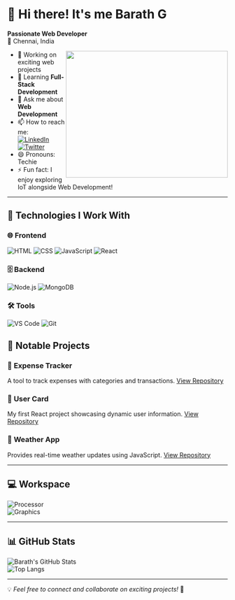 # 👋 Hi there! It's me **Barath G**

**Passionate Web Developer**  
📍 Chennai, India  

<img align="right" width="370" height="290" src="https://i.pinimg.com/originals/47/f0/34/47f0342cec72b800463bf003eac1257e.gif">

- 🔭 Working on exciting web projects  
- 🌱 Learning **Full-Stack Development**  
- 💬 Ask me about **Web Development**  
- 📫 How to reach me:  
  [![LinkedIn](https://img.shields.io/badge/LinkedIn-0077B5?style=for-the-badge&logo=linkedin&logoColor=white)](https://www.linkedin.com/in/bharath-g-851ab81b9/)  
  [![Twitter](https://img.shields.io/badge/Twitter-1DA1F2?style=for-the-badge&logo=twitter&logoColor=white)](https://x.com/_BARATH__G)  
- 😄 Pronouns: Techie
- ⚡ Fun fact: I enjoy exploring IoT alongside Web Development!  

---

## 🌟 Technologies I Work With  

### 🌐 Frontend  
![HTML](https://img.shields.io/badge/HTML5-E34F26?style=for-the-badge&logo=html5&logoColor=white)  ![CSS](https://img.shields.io/badge/CSS3-1572B6?style=for-the-badge&logo=css3&logoColor=white)  ![JavaScript](https://img.shields.io/badge/JavaScript-F7DF1E?style=for-the-badge&logo=javascript&logoColor=black)  ![React](https://img.shields.io/badge/React-20232A?style=for-the-badge&logo=react&logoColor=61DAFB)

### 🗄 Backend  
![Node.js](https://img.shields.io/badge/Node.js-339933?style=for-the-badge&logo=node.js&logoColor=white)  ![MongoDB](https://img.shields.io/badge/MongoDB-47A248?style=for-the-badge&logo=mongodb&logoColor=white)

### 🛠 Tools  
![VS Code](https://img.shields.io/badge/VS%20Code-007ACC?style=for-the-badge&logo=visual-studio-code&logoColor=white)  ![Git](https://img.shields.io/badge/Git-F05032?style=for-the-badge&logo=git&logoColor=white)  



## 🌟 Notable Projects  

### 📌 **Expense Tracker**  
A tool to track expenses with categories and transactions.  [View Repository](https://github.com/bharath132/expense-tracker)  

### 📌 **User Card**  
My first React project showcasing dynamic user information.  [View Repository](https://github.com/bharath132/usercard-First_React_project-)  

### 📌 **Weather App**  
Provides real-time weather updates using JavaScript.   [View Repository](https://github.com/bharath132/WeatherApp)

---

## 💻 Workspace  

![Processor](https://img.shields.io/badge/AMD-Ryzen_5_4600H-ED1C24?style=for-the-badge&logo=amd&logoColor=white)  
![Graphics](https://img.shields.io/badge/NVIDIA-GTX1650-76B900?style=for-the-badge&logo=nvidia&logoColor=white)

---

## 📊 GitHub Stats  

![Barath's GitHub Stats](https://github-readme-stats.vercel.app/api?username=bharath132&show_icons=true&theme=radical)  
![Top Langs](https://github-readme-stats.vercel.app/api/top-langs/?username=bharath132&layout=compact&theme=radical)

---

💡 *Feel free to connect and collaborate on exciting projects!* 🚀
